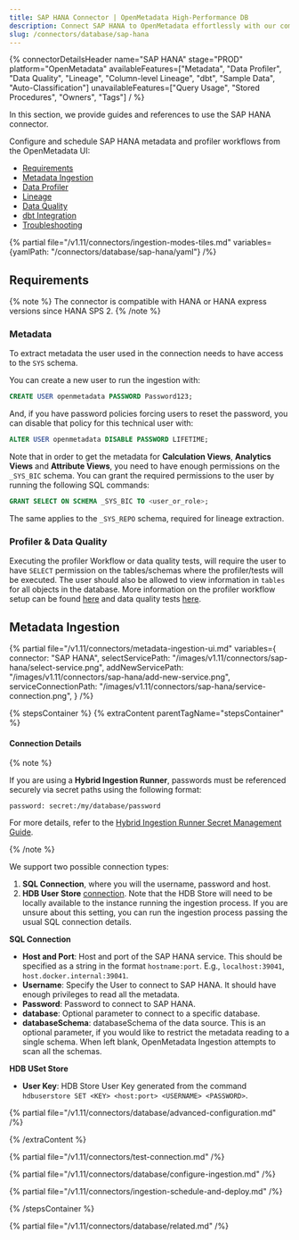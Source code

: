 ```yaml
---
title: SAP HANA Connector | OpenMetadata High-Performance DB
description: Connect SAP HANA to OpenMetadata effortlessly with our comprehensive database connector guide. Setup instructions, configuration steps, and troubleshoot...
slug: /connectors/database/sap-hana
---
```


{% connectorDetailsHeader
name="SAP HANA"
stage="PROD"
platform="OpenMetadata"
availableFeatures=["Metadata", "Data Profiler", "Data Quality", "Lineage", "Column-level Lineage", "dbt", "Sample Data", "Auto-Classification"]
unavailableFeatures=["Query Usage", "Stored Procedures", "Owners", "Tags"]
/ %}


In this section, we provide guides and references to use the SAP HANA connector.

Configure and schedule SAP HANA metadata and profiler workflows from the OpenMetadata UI:

- [Requirements](#requirements)
- [Metadata Ingestion](#metadata-ingestion)
- [Data Profiler](/how-to-guides/data-quality-observability/profiler/workflow)
- [Lineage](/how-to-guides/data-lineage/workflow)
- [Data Quality](/how-to-guides/data-quality-observability/quality)
- [dbt Integration](/connectors/ingestion/workflows/dbt)
- [Troubleshooting](/connectors/database/sap-hana/troubleshooting)

{% partial file="/v1.11/connectors/ingestion-modes-tiles.md" variables={yamlPath: "/connectors/database/sap-hana/yaml"} /%}

## Requirements

{% note %}
The connector is compatible with HANA or HANA express versions since HANA SPS 2.
{% /note %}

### Metadata

To extract metadata the user used in the connection needs to have access to the `SYS` schema.

You can create a new user to run the ingestion with:

```SQL
CREATE USER openmetadata PASSWORD Password123;
```

And, if you have password policies forcing users to reset the password, you can disable that policy for this technical user with:

```SQL
ALTER USER openmetadata DISABLE PASSWORD LIFETIME;
```

Note that in order to get the metadata for **Calculation Views**, **Analytics Views** and **Attribute Views**, you need to have enough
permissions on the `_SYS_BIC` schema. You can grant the required permissions to the user by running the following SQL commands:

```SQL
GRANT SELECT ON SCHEMA _SYS_BIC TO <user_or_role>;
```

The same applies to the `_SYS_REPO` schema, required for lineage extraction.

### Profiler & Data Quality

Executing the profiler Workflow or data quality tests, will require the user to have `SELECT` permission on the tables/schemas where the profiler/tests will be executed. The user should also be allowed to view information in `tables` for all objects in the database. More information on the profiler workflow setup can be found [here](/how-to-guides/data-quality-observability/profiler/workflow) and data quality tests [here](/how-to-guides/data-quality-observability/quality).

## Metadata Ingestion

{% partial 
  file="/v1.11/connectors/metadata-ingestion-ui.md" 
  variables={
    connector: "SAP HANA", 
    selectServicePath: "/images/v1.11/connectors/sap-hana/select-service.png",
    addNewServicePath: "/images/v1.11/connectors/sap-hana/add-new-service.png",
    serviceConnectionPath: "/images/v1.11/connectors/sap-hana/service-connection.png",
} 
/%}

{% stepsContainer %}
{% extraContent parentTagName="stepsContainer" %}

#### Connection Details

{% note %} 

If you are using a **Hybrid Ingestion Runner**, passwords must be referenced securely via secret paths using the following format:

```
password: secret:/my/database/password
```
For more details, refer to the [Hybrid Ingestion Runner Secret Management Guide](https://docs.getcollate.io/getting-started/day-1/hybrid-saas/hybrid-ingestion-runner#3.-manage-secrets-securely).

{% /note %}

We support two possible connection types:
1. **SQL Connection**, where you will the username, password and host.
2. **HDB User Store** [connection](https://help.sap.com/docs/SAP_HANA_PLATFORM/b3ee5778bc2e4a089d3299b82ec762a7/dd95ac9dbb571014a7d7f0234d762fdb.html?version=2.0.05&locale=en-US). 
  Note that the HDB Store will need to be locally available to the instance running the ingestion process. 
  If you are unsure about this setting, you can run the ingestion process passing the usual SQL connection details.

**SQL Connection**

- **Host and Port**: Host and port of the SAP HANA service. This should be specified as a string in the format `hostname:port`. E.g., `localhost:39041`, `host.docker.internal:39041`.
- **Username**: Specify the User to connect to SAP HANA. It should have enough privileges to read all the metadata.
- **Password**: Password to connect to SAP HANA.
- **database**: Optional parameter to connect to a specific database.
- **databaseSchema**: databaseSchema of the data source. This is an optional parameter, if you would like to restrict the metadata reading to a single schema. When left blank, OpenMetadata Ingestion attempts to scan all the schemas.

**HDB USet Store**

- **User Key**: HDB Store User Key generated from the command `hdbuserstore SET <KEY> <host:port> <USERNAME> <PASSWORD>`.

{% partial file="/v1.11/connectors/database/advanced-configuration.md" /%}

{% /extraContent %}

{% partial file="/v1.11/connectors/test-connection.md" /%}

{% partial file="/v1.11/connectors/database/configure-ingestion.md" /%}

{% partial file="/v1.11/connectors/ingestion-schedule-and-deploy.md" /%}

{% /stepsContainer %}

{% partial file="/v1.11/connectors/database/related.md" /%}
